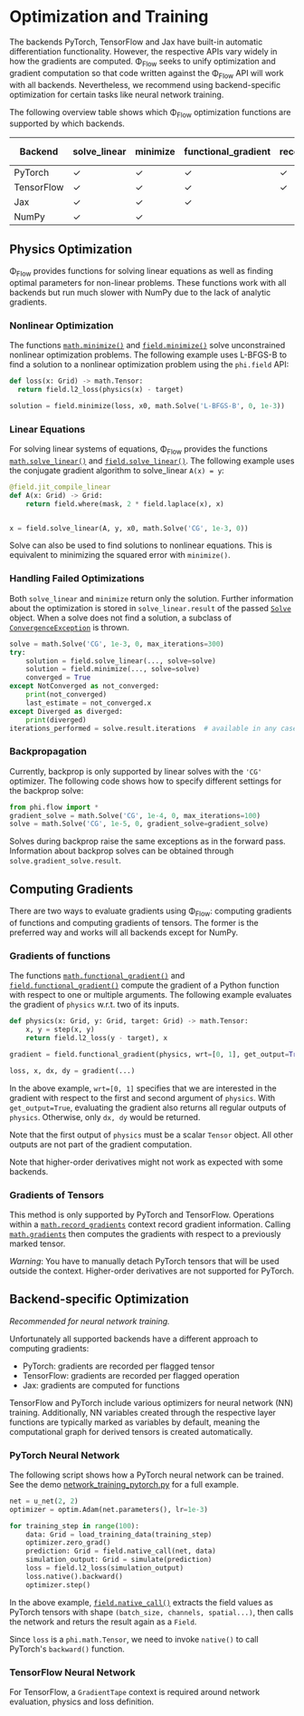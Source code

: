 # Optimization and Training
The backends PyTorch, TensorFlow and Jax have built-in automatic differentiation functionality.
However, the respective APIs vary widely in how the gradients are computed.
Φ<sub>Flow</sub> seeks to unify optimization and gradient computation so that code written against the Φ<sub>Flow</sub> API will work with all backends.
Nevertheless, we recommend using backend-specific optimization for certain tasks like neural network training.

The following overview table shows which Φ<sub>Flow</sub> optimization functions are supported by which backends.

| Backend    | solve_linear | minimize | functional_gradient | record_gradients | NN Training |
|------------|-------|----------|---------------------|------------------|-------------|
| PyTorch    | ✓     | ✓        |   ✓                 |    ✓             |   ✓         |
| TensorFlow | ✓     | ✓        |   ✓                 |    ✓             |   ✓         |
| Jax        | ✓     | ✓        |   ✓                 |                  |             |
| NumPy      | ✓     | ✓        |                     |                  |             |


## Physics Optimization
Φ<sub>Flow</sub> provides functions for solving linear equations as well as finding optimal parameters for non-linear problems.
These functions work with all backends but run much slower with NumPy due to the lack of analytic gradients.

### Nonlinear Optimization
The functions [`math.minimize()`](phi/math/#phi.math.minimize) and [`field.minimize()`](phi/field/#phi.field.minimize)
solve unconstrained nonlinear optimization problems.
The following example uses L-BFGS-B to find a solution to a nonlinear optimization problem using the `phi.field` API:
```python
def loss(x: Grid) -> math.Tensor:
  return field.l2_loss(physics(x) - target)

solution = field.minimize(loss, x0, math.Solve('L-BFGS-B', 0, 1e-3))
```

### Linear Equations
For solving linear systems of equations, Φ<sub>Flow</sub> provides the functions
[`math.solve_linear()`](phi/math/#phi.math.solve_linear) and [`field.solve_linear()`](phi/field/#phi.field.solve_linear).
The following example uses the conjugate gradient algorithm to solve_linear `A(x) = y`:

```python
@field.jit_compile_linear
def A(x: Grid) -> Grid:
    return field.where(mask, 2 * field.laplace(x), x)


x = field.solve_linear(A, y, x0, math.Solve('CG', 1e-3, 0))
```
Solve can also be used to find solutions to nonlinear equations.
This is equivalent to minimizing the squared error with `minimize()`.

### Handling Failed Optimizations
Both `solve_linear` and `minimize` return only the solution.
Further information about the optimization is stored in `solve_linear.result` of the passed [`Solve`](phi/math/#phi.math.Solve) object.
When a solve does not find a solution, a subclass of
[`ConvergenceException`](phi/math/#phi.math.ConvergenceException) is thrown.

```python
solve = math.Solve('CG', 1e-3, 0, max_iterations=300)
try:
    solution = field.solve_linear(..., solve=solve)
    solution = field.minimize(..., solve=solve)
    converged = True
except NotConverged as not_converged:
    print(not_converged)
    last_estimate = not_converged.x
except Diverged as diverged:
    print(diverged)
iterations_performed = solve.result.iterations  # available in any case
```

### Backpropagation
Currently, backprop is only supported by linear solves with the `'CG'` optimizer.
The following code shows how to specify different settings for the backprop solve:
```python
from phi.flow import *
gradient_solve = math.Solve('CG', 1e-4, 0, max_iterations=100)
solve = math.Solve('CG', 1e-5, 0, gradient_solve=gradient_solve)
```
Solves during backprop raise the same exceptions as in the forward pass.
Information about backprop solves can be obtained through `solve.gradient_solve.result`.


## Computing Gradients
There are two ways to evaluate gradients using Φ<sub>Flow</sub>:
computing gradients of functions and computing gradients of tensors.
The former is the preferred way and works will all backends except for NumPy.

### Gradients of functions
The functions
[`math.functional_gradient()`](phi/math/#phi.math.functional_gradient) and
[`field.functional_gradient()`](phi/field/#phi.field.functional_gradient)
compute the gradient of a Python function with respect to one or multiple arguments.
The following example evaluates the gradient of `physics` w.r.t. two of its inputs.
```python
def physics(x: Grid, y: Grid, target: Grid) -> math.Tensor:
    x, y = step(x, y)
    return field.l2_loss(y - target), x

gradient = field.functional_gradient(physics, wrt=[0, 1], get_output=True)

loss, x, dx, dy = gradient(...)
```
In the above example, `wrt=[0, 1]` specifies that we are interested in the gradient with respect to the first and second argument of `physics`.
With `get_output=True`, evaluating the gradient also returns all regular outputs of `physics`.
Otherwise, only `dx, dy` would be returned.

Note that the first output of `physics` must be a scalar `Tensor` object.
All other outputs are not part of the gradient computation.

Note that higher-order derivatives might not work as expected with some backends.


### Gradients of Tensors
This method is only supported by PyTorch and TensorFlow.
Operations within a [`math.record_gradients`](phi/math/#phi.math.record_gradients)
context record gradient information.
Calling [`math.gradients`](phi/math/#phi.math.gradients)
then computes the gradients with respect to a previously marked tensor.

*Warning*: You have to manually detach PyTorch tensors that will be used outside the context.
Higher-order derivatives are not supported for PyTorch.


## Backend-specific Optimization
*Recommended for neural network training.*

Unfortunately all supported backends have a different approach to computing gradients:

* PyTorch: gradients are recorded per flagged tensor
* TensorFlow: gradients are recorded per flagged operation
* Jax: gradients are computed for functions

TensorFlow and PyTorch include various optimizers for neural network (NN) training.
Additionally, NN variables created through the respective layer functions are typically marked as variables by default,
meaning the computational graph for derived tensors is created automatically.

### PyTorch Neural Network
The following script shows how a PyTorch neural network can be trained.
See the demo [network_training_pytorch.py](https://github.com/tum-pbs/PhiFlow/blob/master/demos/network_training_pytorch.py)
for a full example.
```python
net = u_net(2, 2)
optimizer = optim.Adam(net.parameters(), lr=1e-3)

for training_step in range(100):
    data: Grid = load_training_data(training_step)
    optimizer.zero_grad()
    prediction: Grid = field.native_call(net, data)
    simulation_output: Grid = simulate(prediction)
    loss = field.l2_loss(simulation_output)
    loss.native().backward()
    optimizer.step()
```
In the above example, [`field.native_call()`](phi/field/#phi.field.native_call)
extracts the field values as PyTorch tensors with shape `(batch_size, channels, spatial...)`,
then calls the network and returs the result again as a `Field`.

Since `loss` is a `phi.math.Tensor`, we need to invoke `native()` to call PyTorch's `backward()` function.

### TensorFlow Neural Network
For TensorFlow, a `GradientTape` context is required around network evaluation, physics and loss definition.

